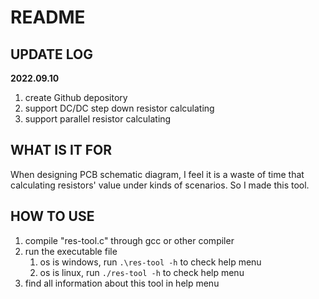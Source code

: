 # README

## UPDATE LOG

**2022.09.10**   
1. create Github depository   
2. support DC/DC step down resistor calculating    
3. support parallel resistor calculating   

## WHAT IS IT FOR

When designing PCB schematic diagram, I feel it is a waste of time that calculating resistors' value under kinds of scenarios. So I made this tool.   


## HOW TO USE

1. compile "res-tool.c" through gcc or other compiler   
2. run the executable file   
      1. os is windows, run `.\res-tool -h` to check help menu   
      2. os is linux, run `./res-tool -h` to check help menu   
3. find all information about this tool in help menu   



